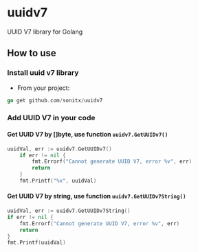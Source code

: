 # uuidv7
UUID V7 library for Golang

## How to use

### Install uuid v7 library

* From your project:

```go
go get github.com/sonitx/uuidv7
```

### Add UUID V7 in your code

#### Get UUID V7 by []byte, use function `uuidv7.GetUUIDv7()`

```go
uuidVal, err := uuidv7.GetUUIDv7()
	if err != nil {
		fmt.Errorf("Cannot generate UUID V7, error %v", err)
		return
	}
	fmt.Printf("%x", uuidVal)
```

#### Get UUID V7 by string, use function `uuidv7.GetUUIDv7String()`

```go
uuidVal, err := uuidv7.GetUUIDv7String()
if err != nil {
	fmt.Errorf("Cannot generate UUID V7, error %v", err)
	return
}
fmt.Printf(uuidVal)
```
